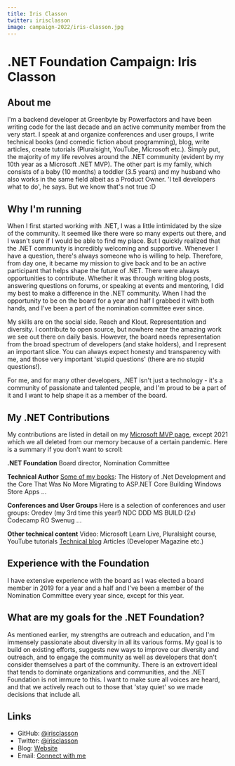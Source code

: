 ```yaml
---
title: Iris Classon
twitter: irisclasson
image: campaign-2022/iris-classon.jpg
---
```


# .NET Foundation Campaign: Iris Classon
## About me
I'm a backend developer at Greenbyte by Powerfactors and have been writing code for the last decade and an active community member from the very start. I speak at and organize conferences and user groups, I write technical books (and comedic fiction about programming), blog, write articles, create tutorials (Pluralsight, YouTube, Microsoft etc.). Simply put, the majority of my life revolves around the .NET community (evident by my 10th year as a Microsoft .NET MVP). The other part is my family, which consists of a baby (10 months) a toddler (3.5 years) and my husband who also works in the same field albeit as a Product Owner. 'I tell developers what to do', he says. But we know that's not true :D

## Why I'm running

When I first started working with .NET, I was a little intimidated by the size of the community. It seemed like there were so many experts out there, and I wasn't sure if I would be able to find my place. But I quickly realized that the .NET community is incredibly welcoming and supportive. Whenever I have a question, there's always someone who is willing to help. Therefore, from day one, it became my mission to give back and to be an active participant that helps shape the future of .NET. There were always opportunities to contribute. Whether it was through writing blog posts, answering questions on forums, or speaking at events and mentoring, I did my best to make a difference in the .NET community. When I had the opportunity to be on the board for a year and half I grabbed it with both hands, and I've been a part of the nomination committee ever since.

My skills are on the social side. Reach and Klout. Representation and diversity. I contribute to open source, but nowhere near the amazing work we see out there on daily basis. However, the board needs representation from the broad spectrum of developers (and stake holders), and I represent an important slice. You can always expect honesty and transparency with me, and those very important 'stupid questions' (there are no stupid questions!).
  
For me, and for many other developers, .NET isn't just a technology - it's a community of passionate and talented people, and I'm proud to be a part of it and I want to help shape it as a member of the board.

## My .NET Contributions

My contributions are listed in detail on my [Microsoft MVP page](https://mvp.microsoft.com/en-us/PublicProfile/5000086?fullName=Iris%20Classon), except 2021 which we all deleted from our memory because of a certain pandemic.
Here is a summary if you don't want to scroll:  

**.NET Foundation**
Board director, Nomination Committee

**Technical Author**
[Some of my books](https://www.amazon.com/s?i=digital-text&rh=p_27%3AIris+Classon&s=relevancerank&text=Iris+Classon):
The History of .Net Development and the Core That Was No More
Migrating to ASP.NET Core
Building Windows Store Apps
...

**Conferences and User Groups**
Here is a selection of conferences and user groups:
Oredev (my 3rd time this year!)
NDC
DDD
MS BUILD (2x)
Codecamp RO
Swenug
...

**Other technical content**
Video: Microsoft Learn Live, Pluralsight course, YouTube tutorials
[Technical blog](https://irisclasson.com)
Articles (Developer Magazine etc.)

## Experience with the Foundation

I have extensive experience with the board as I was elected a board member in 2019 for a year and a half and I've been a member of the Nomination Committee every year since, except for this year.

## What are my goals for the .NET Foundation?

As mentioned earlier, my strengths are outreach and education, and I'm immensely passionate about diversity in all its various forms. My goal is to build on existing efforts, suggests new ways to improve our diversity and outreach, and to engage the community as well as developers that don't consider themselves a part of the community. There is an extrovert ideal that tends to dominate organizations and communities, and the .NET Foundation is not immure to this. I want to make sure all voices are heard, and that we actively reach out to those that 'stay quiet' so we made decisions that include all. 

## Links
* GitHub: [@irisclasson](https://github.com/irisclasson)
* Twitter: [@irisclasson](https://twitter.com/irisclasson)
* Blog: [Website](https://irisclasson.com)
* Email: [Connect with me](mailto:irislovescode@gmail.com)